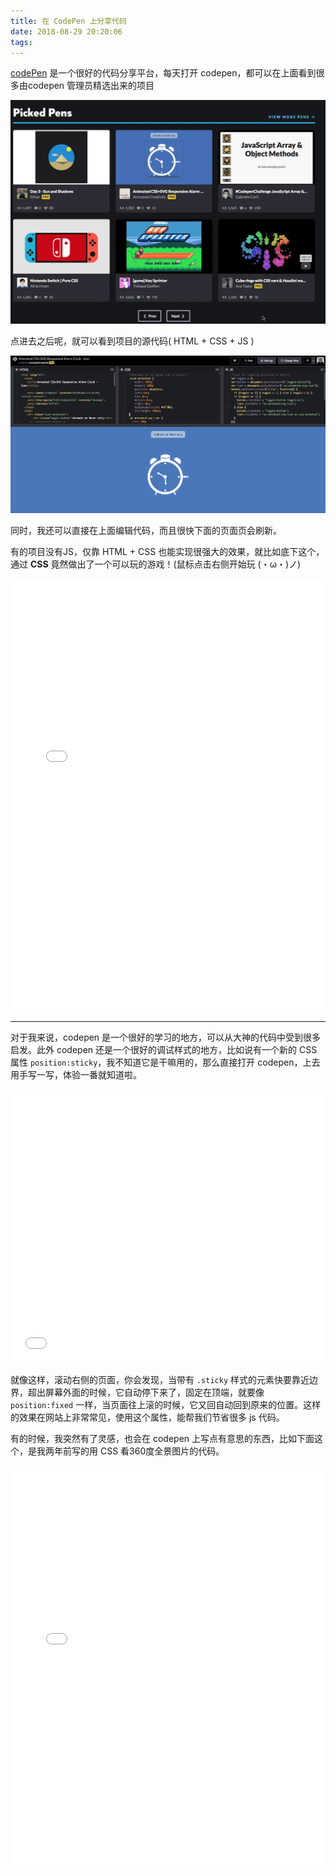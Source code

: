 ```yaml
---
title: 在 CodePen 上分享代码
date: 2018-08-29 20:20:06
tags:
---
```


[codePen](https://codepen.io/) 是一个很好的代码分享平台，每天打开 codepen，都可以在上面看到很多由codepen 管理员精选出来的项目

![codepen](/images/Share-code-on-CodePen/codepen.gif)

<!-- more -->

点进去之后呢，就可以看到项目的源代码( HTML + CSS + JS )

![codepen](/images/Share-code-on-CodePen/code.png)

同时，我还可以直接在上面编辑代码，而且很快下面的页面页会刷新。

有的项目没有JS，仅靠 HTML + CSS 也能实现很强大的效果，就比如底下这个，通过 **CSS** 竟然做出了一个可以玩的游戏！(鼠标点击右侧开始玩 (・ω・)ノ)

<iframe height='691' scrolling='no' title='Pure CSS Stack' src='//codepen.io/finnhvman/embed/xJRMJp/?height=691&theme-id=0&default-tab=html,result&embed-version=2' frameborder='no' allowtransparency='true' allowfullscreen='true' style='width: 100%;'>See the Pen <a href='https://codepen.io/finnhvman/pen/xJRMJp/'>Pure CSS Stack</a> by Bence Szabó (<a href='https://codepen.io/finnhvman'>@finnhvman</a>) on <a href='https://codepen.io'>CodePen</a>.
</iframe>

---

对于我来说，codepen 是一个很好的学习的地方，可以从大神的代码中受到很多启发。此外 codepen 还是一个很好的调试样式的地方，比如说有一个新的 CSS 属性 `position:sticky`，我不知道它是干嘛用的，那么直接打开 codepen，上去用手写一写，体验一番就知道啦。

<iframe height='437' scrolling='no' title='sticky' src='//codepen.io/luffySAMA/embed/mBvwKL/?height=437&theme-id=0&default-tab=html,result&embed-version=2' frameborder='no' allowtransparency='true' allowfullscreen='true' style='width: 100%;'>See the Pen <a href='https://codepen.io/luffySAMA/pen/mBvwKL/'>sticky</a> by caihuapeng (<a href='https://codepen.io/luffySAMA'>@luffySAMA</a>) on <a href='https://codepen.io'>CodePen</a>.
</iframe>


就像这样，滚动右侧的页面，你会发现，当带有 `.sticky` 样式的元素快要靠近边界，超出屏幕外面的时候，它自动停下来了，固定在顶端，就要像 `position:fixed` 一样，当页面往上滚的时候，它又回自动回到原来的位置。这样的效果在网站上非常常见，使用这个属性，能帮我们节省很多 js 代码。

有的时候，我突然有了灵感，也会在 codepen 上写点有意思的东西，比如下面这个，是我两年前写的用 CSS 看360度全景图片的代码。

<iframe height='644' scrolling='no' title='全景视图' src='//codepen.io/luffySAMA/embed/dNyGea/?height=644&theme-id=0&default-tab=result&embed-version=2' frameborder='no' allowtransparency='true' allowfullscreen='true' style='width: 100%;'>See the Pen <a href='https://codepen.io/luffySAMA/pen/dNyGea/'>全景视图</a> by caihuapeng (<a href='https://codepen.io/luffySAMA'>@luffySAMA</a>) on <a href='https://codepen.io'>CodePen</a>.
</iframe>